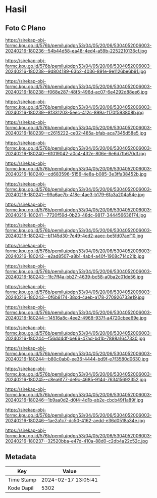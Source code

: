 # Hasil

## Foto C Plano

https://sirekap-obj-formc.kpu.go.id/576b/pemilu/pdpr/53/04/05/20/06/5304052006003-20240216-180236--54b44d58-ea48-4ed4-a59b-2252210136cf.jpg

https://sirekap-obj-formc.kpu.go.id/576b/pemilu/pdpr/53/04/05/20/06/5304052006003-20240216-180238--9d804189-63b2-4036-891e-9e1126be6b91.jpg

https://sirekap-obj-formc.kpu.go.id/576b/pemilu/pdpr/53/04/05/20/06/5304052006003-20240216-180238--f068e287-48f5-496d-ac07-6e4292d88ee6.jpg

https://sirekap-obj-formc.kpu.go.id/576b/pemilu/pdpr/53/04/05/20/06/5304052006003-20240216-180239--8f331203-5eec-412c-899a-f170f593808b.jpg

https://sirekap-obj-formc.kpu.go.id/576b/pemilu/pdpr/53/04/05/20/06/5304052006003-20240216-180239--c2615222-ce02-485a-bfab-aca7345d58e5.jpg

https://sirekap-obj-formc.kpu.go.id/576b/pemilu/pdpr/53/04/05/20/06/5304052006003-20240216-180240--6f019042-a0c4-432e-806e-6e6d7fb670df.jpg

https://sirekap-obj-formc.kpu.go.id/576b/pemilu/pdpr/53/04/05/20/06/5304052006003-20240216-180240--cd683596-5156-4e8a-b085-3e3ffa38452b.jpg

https://sirekap-obj-formc.kpu.go.id/576b/pemilu/pdpr/53/04/05/20/06/5304052006003-20240216-180241--99a6ae7b-418e-4ae3-b179-6fa3a204a54e.jpg

https://sirekap-obj-formc.kpu.go.id/576b/pemilu/pdpr/53/04/05/20/06/5304052006003-20240216-180241--7720f59d-0b23-48dc-9817-344456636174.jpg

https://sirekap-obj-formc.kpu.go.id/576b/pemilu/pdpr/53/04/05/20/06/5304052006003-20240216-180242--b1145d30-7e49-4ed2-aaec-be5fd07aef10.jpg

https://sirekap-obj-formc.kpu.go.id/576b/pemilu/pdpr/53/04/05/20/06/5304052006003-20240216-180242--e2ad8507-a8b1-4ab4-a40f-1908c714c21b.jpg

https://sirekap-obj-formc.kpu.go.id/576b/pemilu/pdpr/53/04/05/20/06/5304052006003-20240216-180243--1fc7ff4a-bb27-4639-bc58-a0ba2c01de56.jpg

https://sirekap-obj-formc.kpu.go.id/576b/pemilu/pdpr/53/04/05/20/06/5304052006003-20240216-180243--0f6b8174-38cd-4aeb-a178-270926733e19.jpg

https://sirekap-obj-formc.kpu.go.id/576b/pemilu/pdpr/53/04/05/20/06/5304052006003-20240216-180244--14516a8c-4ee2-4968-937f-a4720cbee69e.jpg

https://sirekap-obj-formc.kpu.go.id/576b/pemilu/pdpr/53/04/05/20/06/5304052006003-20240216-180244--f56dd4df-be66-47ad-bd1b-7898a1647330.jpg

https://sirekap-obj-formc.kpu.go.id/576b/pemilu/pdpr/53/04/05/20/06/5304052006003-20240216-180244--b80c0ab0-ee36-4444-bd9f-e7f3580d0630.jpg

https://sirekap-obj-formc.kpu.go.id/576b/pemilu/pdpr/53/04/05/20/06/5304052006003-20240216-180245--c8ea6f77-de9c-4685-914d-763415692352.jpg

https://sirekap-obj-formc.kpu.go.id/576b/pemilu/pdpr/53/04/05/20/06/5304052006003-20240216-180246--1b9aa0d2-d0f4-4d1b-ab2e-cbcb49f1a89f.jpg

https://sirekap-obj-formc.kpu.go.id/576b/pemilu/pdpr/53/04/05/20/06/5304052006003-20240216-180246--1ae2a1c7-dc50-4162-aedd-e36d0518a34e.jpg

https://sirekap-obj-formc.kpu.go.id/576b/pemilu/pdpr/53/04/05/20/06/5304052006003-20240216-180237--32520bba-e47d-410a-88d0-c2db4a22c52c.jpg


## Metadata

| Key        | Value               |
| ---------- | ------------------- |
| Time Stamp | 2024-02-17 13:05:41 |
| Kode Dapil | 5302                |



